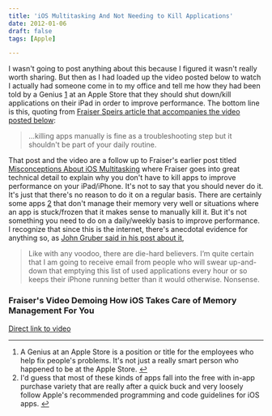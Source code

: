 ```yaml
---
title: 'iOS Multitasking And Not Needing to Kill Applications'
date: 2012-01-06
draft: false
tags: [Apple]

---
```


I wasn't going to post anything about this because I figured it wasn't really worth sharing. But then as I had loaded up the video posted below to watch I actually had someone come in to my office and tell me how they had been told by a Genius [1](#fn-19956:1) at an Apple Store that they should shut down/kill applications on their iPad in order to improve performance. The bottom line is this, quoting from [Fraiser Speirs article that accompanies the video posted below](http://speirs.org/blog/2012/1/6/ios-multitasking-in-detail.html):

> ...killing apps manually is fine as a troubleshooting step but it shouldn't be part of your daily routine.

That post and the video are a follow up to Fraiser's earlier post titled [Misconceptions About iOS Multitasking](http://speirs.org/blog/2012/1/2/misconceptions-about-ios-multitasking.html) where Fraiser goes into great technical detail to explain why you don't have to kill apps to improve performance on your iPad/iPhone. It's not to say that you should never do it. It's just that there's no reason to do it on a regular basis. There are certainly some apps [2](#fn-19956:2) that don't manage their memory very well or situations where an app is stuck/frozen that it makes sense to manually kill it. But it's not something you need to do on a daily/weekly basis to improve performance. I recognize that since this is the internet, there's anecdotal evidence for anything so, as [John Gruber said in his post about it](http://daringfireball.net/2012/01/ios_multitasking),

> Like with any voodoo, there are die-hard believers. I’m quite certain that I am going to receive email from people who will swear up-and-down that emptying this list of used applications every hour or so keeps their iPhone running better than it would otherwise. Nonsense.

### Fraiser's Video Demoing How iOS Takes Care of Memory Management For You

[Direct link to video](http://vimeo.com/34660348)

* * *

1.  A Genius at an Apple Store is a position or title for the employees who help fix people's problems. It's not just a really smart person who happened to be at the Apple Store. [↩](#fnref-19956:1)
2.  I'd guess that most of these kinds of apps fall into the free with in-app purchase variety that are really after a quick buck and very loosely follow Apple's recommended programming and code guidelines for iOS apps. [↩](#fnref-19956:2)
